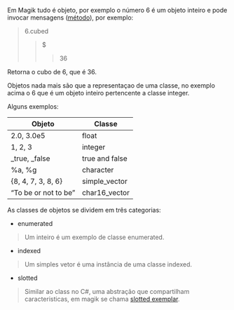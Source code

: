 Em Magik tudo é objeto, por exemplo o número 6 é um objeto inteiro e pode invocar mensagens ([método](method_procedure.md)), por exemplo:

> 6.cubed
>>$
>>>36

Retorna o cubo de 6, que é 36.

Objetos nada mais são que a representaçao de uma classe, no exemplo acima o 6 que é um objeto inteiro pertencente a classe integer.

Alguns exemplos: 

Objeto | Classe 
 --- | --- 
2.0, 3.0e5 | float 
1, 2, 3 | integer
_true, _false | true and false 
%a, %g |  character 
{8, 4, 7, 3, 8, 6} | simple_vector  
“To be or not to be” | char16_vector

As classes de objetos se dividem em três categorias:
- enumerated
> Um inteiro é um exemplo de classe enumerated.

- indexed
> Um simples vetor é uma instância de uma classe indexed.

- slotted
> Similar ao class no C#, uma abstração que compartilham caracteristicas, em magik se chama [slotted exemplar](slotted.md).
